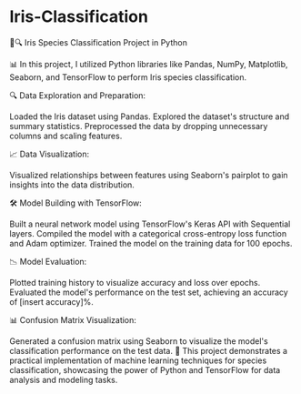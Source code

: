 # Iris-Classification
🌺🔍 Iris Species Classification Project in Python

📊 In this project, I utilized Python libraries like Pandas, NumPy, Matplotlib, Seaborn, and TensorFlow to perform Iris species classification.

🔍 Data Exploration and Preparation:

Loaded the Iris dataset using Pandas.
Explored the dataset's structure and summary statistics.
Preprocessed the data by dropping unnecessary columns and scaling features.

📈 Data Visualization:

Visualized relationships between features using Seaborn's pairplot to gain insights into the data distribution.

🛠 Model Building with TensorFlow:

Built a neural network model using TensorFlow's Keras API with Sequential layers.
Compiled the model with a categorical cross-entropy loss function and Adam optimizer.
Trained the model on the training data for 100 epochs.

📉 Model Evaluation:

Plotted training history to visualize accuracy and loss over epochs.
Evaluated the model's performance on the test set, achieving an accuracy of [insert accuracy]%.

📊 Confusion Matrix Visualization:

Generated a confusion matrix using Seaborn to visualize the model's classification performance on the test data.
🚀 This project demonstrates a practical implementation of machine learning techniques for species classification, showcasing the power of Python and TensorFlow for data analysis and modeling tasks.
